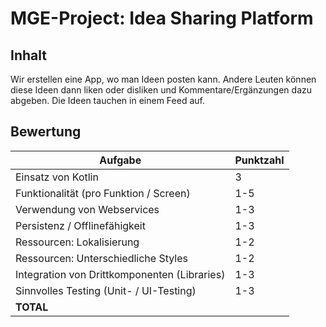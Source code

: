 # MGE-Project: Idea Sharing Platform

## Inhalt
Wir erstellen eine App, wo man Ideen posten kann. Andere Leuten können diese
Ideen dann liken oder disliken und Kommentare/Ergänzungen dazu abgeben. Die
Ideen tauchen in einem Feed auf.


## Bewertung

| Aufgabe                                      | Punktzahl | 
| -------------------------------------------- | --------- |
| Einsatz von Kotlin                           | 3         |
| Funktionalität (pro Funktion / Screen)       | 1-5       |
| Verwendung von Webservices                   | 1-3       |
| Persistenz / Offlinefähigkeit                | 1-3       |
| Ressourcen: Lokalisierung                    | 1-2       |
| Ressourcen: Unterschiedliche Styles          | 1-2       |
| Integration von Drittkomponenten (Libraries) | 1-3       |
| Sinnvolles Testing (Unit- / UI-Testing)      | 1-3       |
| **TOTAL**                                    |           |
